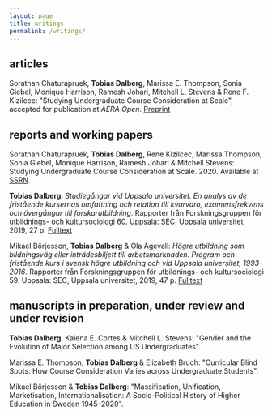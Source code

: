 ```yaml
---
layout: page
title: writings
permalink: /writings/
---
```


## articles

Sorathan Chaturapruek, **Tobias Dalberg**, Marissa E. Thompson, Sonia Giebel, Monique Harrison, Ramesh Johari, Mitchell L. Stevens & Rene F. Kizilcec: "Studying Undergraduate Course Consideration at Scale", accepted for publication at *AERA Open*. [Preprint](http://dx.doi.org/10.2139/ssrn.3432748) 

## reports and working papers

Sorathan Chaturapruek, **Tobias Dalberg**, Rene Kizilcec, Marissa Thompson, Sonia Giebel, Monique Harrison, Ramesh Johari & Mitchell Stevens: Studying Undergraduate Course Consideration at Scale. 2020. Available at [SSRN](http://dx.doi.org/10.2139/ssrn.3432748).

**Tobias Dalberg**: _Studiegångar vid Uppsala universitet. En analys av de fristående kursernas omfattning och relation till kvarvaro, examensfrekvens och övergångar till forskarutbildning_. Rapporter från Forskningsgruppen för utbildnings- och kultursociologi 60. Uppsala: SEC, Uppsala universitet, 2019, 27 p. [Fulltext](http://www.skeptron.uu.se/broady/sec/sec-60.pdf)

Mikael Börjesson, **Tobias Dalberg** & Ola Agevall: _Högre utbildning som bildningsväg eller inträdesbiljett till arbetsmarknaden. Program och fristående kurs i svensk högre utbildning och vid Uppsala universitet, 1993–2016_. Rapporter från Forskningsgruppen för utbildnings- och kultursociologi 59. Uppsala: SEC, Uppsala universitet, 2019, 47 p. [Fulltext](http://www.skeptron.uu.se/broady/sec/sec-59.pdf)

## manuscripts in preparation, under review and under revision

**Tobias Dalberg**, Kalena E. Cortes & Mitchell L. Stevens: "Gender and the Evolution of Major Selection among US Undergraduates".

Marissa E. Thompson, **Tobias Dalberg** & Elizabeth Bruch: "Curricular Blind Spots: How Course Consideration Varies across Undergraduate Students".

Mikael Börjesson & **Tobias Dalberg**: "Massification, Unification, Marketisation, Internationalisation: A Socio-Political History of Higher Education in Sweden 1945–2020".

